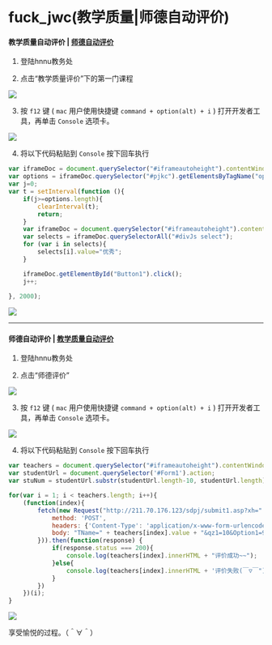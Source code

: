 # fuck_jwc(教学质量|师德自动评价)

#### 教学质量自动评价 | [师德自动评价](https://github.com/ty666/fuck_jwc#师德自动评价--教学质量自动评价)
1. 登陆hnnu教务处

2. 点击“教学质量评价”下的第一门课程
<img src="https://raw.githubusercontent.com/ty666/fuck_jwc/master/images/1.png" />

3. 按 `f12` 键 ( `mac` 用户使用快捷键 `command + option(alt) + i` ) 打开开发者工具，再单击 `Console` 选项卡。
<img src="https://raw.githubusercontent.com/ty666/fuck_jwc/master/images/2.png" />

4. 将以下代码粘贴到 `Console` 按下回车执行
```javascript
var iframeDoc = document.querySelector("#iframeautoheight").contentWindow.document;
var options = iframeDoc.querySelector("#pjkc").getElementsByTagName("option");
var j=0;
var t = setInterval(function (){
	if(j>=options.length){
		clearInterval(t);
		return;
	}
	var iframeDoc = document.querySelector("#iframeautoheight").contentWindow.document;
	var selects = iframeDoc.querySelectorAll("#divJs select");
	for (var i in selects){
		selects[i].value="优秀";
	}

	iframeDoc.getElementById("Button1").click();
	j++;
	
}, 2000);
```
<img src="https://raw.githubusercontent.com/ty666/fuck_jwc/master/images/3.png" />

* * *

#### 师德自动评价 | [教学质量自动评价](https://github.com/ty666/fuck_jwc#教学质量自动评价--师德自动评价)
1. 登陆hnnu教务处

2. 点击“师德评价”
<img src="https://raw.githubusercontent.com/ty666/fuck_jwc/master/images/4.png" />

3. 按 `f12` 键 ( `mac` 用户使用快捷键 `command + option(alt) + i` ) 打开开发者工具，再单击 `Console` 选项卡。
<img src="https://raw.githubusercontent.com/ty666/fuck_jwc/master/images/5.png" />

4. 将以下代码粘贴到 `Console` 按下回车执行
```javascript
var teachers = document.querySelector("#iframeautoheight").contentWindow.document.querySelector('[name=TName]').querySelectorAll('option');
var studentUrl = document.querySelector('#Form1').action;
var stuNum = studentUrl.substr(studentUrl.length-10, studentUrl.length);

for(var i = 1; i < teachers.length; i++){
	(function(index){
		fetch(new Request("http://211.70.176.123/sdpj/submit1.asp?xh=" + stuNum, {
			method: 'POST',
			headers: {'Content-Type': 'application/x-www-form-urlencoded'},
			body: "TName=" + teachers[index].value + "&qz1=10&Option1=95&rsCount=1"
		})).then(function(response) {
			if(response.status === 200){
				console.log(teachers[index].innerHTML + "评价成功~~");
			}else{
				console.log(teachers[index].innerHTML + '评价失败(￣▽￣"), 服务器炸了，刷新后在试试吧。');
			}
		})
	})(i);
}
```
<img src="https://raw.githubusercontent.com/ty666/fuck_jwc/master/images/6.png" />

享受愉悦的过程。（＾∀＾）
